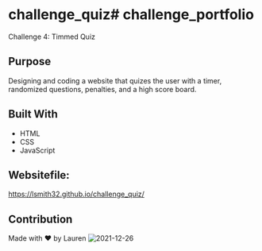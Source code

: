 # challenge_quiz# challenge_portfolio
Challenge 4: Timmed Quiz

## Purpose
Designing and coding a website that quizes the user with a timer, randomized questions, penalties, and a high score board. 

## Built With
* HTML
* CSS
* JavaScript

## Websitefile:
https://lsmith32.github.io/challenge_quiz/

## Contribution
Made with ❤️ by Lauren
![2021-12-26](https://user-images.githubusercontent.com/93622828/147434640-25aaaca4-b538-4920-9924-fd1f5c15f921.png)
